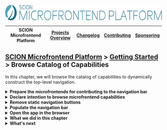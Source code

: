 <a href="/README.md"><img src="/resources/branding/scion-microfrontend-platform-banner.svg" height="50" alt="SCION Microfrontend Platform"></a>

| SCION Microfrontend Platform | [Projects Overview][menu-projects-overview] | [Changelog][menu-changelog] | [Contributing][menu-contributing] | [Sponsoring][menu-sponsoring] |  
| --- | --- | --- | --- | --- |

## [SCION Microfrontend Platform][menu-home] > [Getting Started][menu-getting-started] > Browse Catalog of Capabilities

In this chapter, we will browse the catalog of capabilities to dynamically construct the top-level navigation.

<details>
  <summary><strong>Prepare the microfrontends for contributing to the navigation bar</strong></summary>

In [chapter 6][link-getting-started:06:navigate-via-intent], we already provided the *ProductList Microfrontend* as microfrontend capability. We now need to do the same for the *CustomerList Microfrontend*.

1. Open the manifest `customers-app/src/manifest.json` of the *Customers App*.
2. Register the *CustomerList Microfrontend* as `microfrontend` capability, as follows:
   ```txt
        {
          "name": "Customers App",
          "capabilities": [
   [+]      {
   [+]        "type": "microfrontend",
   [+]        "qualifier": {
   [+]          "entity": "customers"
   [+]        },
   [+]        "private": false,
   [+]        "properties": {
   [+]          "path": "/customer-list/customer-list.html",
   [+]          "navbar": {
   [+]            "label": "Customers"
   [+]          }
   [+]        }
   [+]      },
            {
              "type": "microfrontend",
              "qualifier": {
                "entity": "customer"
              },
              "params": [
                {
                  "name": "id",
                  "required": true
                }
              ],
              "properties": {
                "path": "/customer/customer.html#?id=:id",
                "outlet": "aside"
              }
            }
          ],
          "intentions": [
            {
              "type": "microfrontend",
              "qualifier": {
                "entity": "products"
              }
            }
          ]
        }
   ```

   Note that we set the custom property `navbar` in the properties section of the capability. We will read this property when filtering the catalog of capabilities to determine for which microfrontends to create a navbar item.
3. Open the manifest `products-app/src/manifest.json` of the *Products App* and add the property `navbar` to the `ProductList Microfrontend`, as follows:
   ```txt
        {
          "name": "Products App",
          "capabilities": [
            {
              "type": "microfrontend",
              "qualifier": {
                "entity": "products"
              },
              "params": [
                {
                  "name": "ids",
                  "required": false
                }
              ],
              "private": false,
              "properties": {
                "path": "/product-list/product-list.html#?ids=:ids",
   [+]          "navbar": {
   [+]            "label": "Products"
   [+]          }
              }
            },
            {
              "type": "microfrontend",
              "qualifier": {
                "entity": "product"
              },
              "params": [
                {
                  "name": "id",
                  "required": true
                }
              ],
              "properties": {
                "path": "/product/product.html#?id=:id",
                "outlet": "aside"
              }
            }
          ]
        }
   ```

</details>

<details>
  <summary><strong>Declare intention to browse microfrontend capabilities</strong></summary>

In order for the host app to browse and navigate to microfrontend capabilities, we need to declare an intention, as follows:

1. Open the file `host-app/src/host.ts`.
2. Declare a microfrontend wildcard intention, as follows:
   ```ts
        await MicrofrontendPlatformHost.start({
          applications: [
            {symbolicName: 'products-app', manifestUrl: 'http://localhost:4201/manifest.json'},
            {symbolicName: 'customers-app', manifestUrl: 'http://localhost:4202/manifest.json'},
            {
              symbolicName: 'devtools',
              manifestUrl: 'https://scion-microfrontend-platform-devtools.vercel.app/assets/manifest.json',
              intentionCheckDisabled: true,
              scopeCheckDisabled: true,
            },
          ],
          host: {
            manifest: {
              name: 'Host App',
              intentions: [
                {type: 'microfrontend', qualifier: {component: 'devtools', vendor: 'scion'}},
   [+]          {type: 'microfrontend', qualifier: {'*': '*'}},
              ],
            },
          },
        });
   ```

</details>

<details>
  <summary><strong>Remove static navigation buttons</strong></summary>

1. Open the file `host-app/src/index.html` of the host app.
2. Remove the buttons in the `<nav>` element, as follows:
 
   **Before:**
   ```html
    <nav>
      <button id="products">Products</button>
      <button id="customers">Customers</button>
    </nav>
   ```
   **After:**
   ```html
   <nav></nav>
   ```
4. Open the file `host-app/src/host.ts` of the host app.
5. Remove the event listeners of the static buttons we removed in the previous step.
</details>

<details>
  <summary><strong>Populate the navigation bar</strong></summary>

1. Open the file `host-app/src/host.ts` of the host app.
2. Create a button for each of the microfrontend capabilities to be added to the navigation bar, as follows:
  ```ts
  [+]   import {ManifestService, MicrofrontendPlatform, OutletRouter} from '@scion/microfrontend-platform';
        import {Beans} from '@scion/toolkit/bean-manager';
  [+]   import {filterArray} from '@scion/toolkit/operators';

        public async init(): Promise<void> {
          await MicrofrontendPlatformHost.start({
            applications: [
              {symbolicName: 'products-app', manifestUrl: 'http://localhost:4201/manifest.json'},
              {symbolicName: 'customers-app', manifestUrl: 'http://localhost:4202/manifest.json'},
              {
                symbolicName: 'devtools',
                manifestUrl: 'https://scion-microfrontend-platform-devtools.vercel.app/assets/manifest.json',
                intentionCheckDisabled: true,
                scopeCheckDisabled: true,
              },
            ],
            host: {
              manifest: {
                name: 'Host App',
                intentions: [
                  {type: 'microfrontend', qualifier: {component: 'devtools', vendor: 'scion'}},
                  {type: 'microfrontend', qualifier: {'*': '*'}},
                ],
              },
            },
          });
      
          // Display the DevTools
          Beans.get(OutletRouter).navigate({component: 'devtools', vendor: 'scion'}, {outlet: 'bottom'});

  [+]     // Create a navigation button for each of the microfrontend capabilities to be added to the navigation bar
  [+]     const navbar = document.querySelector('nav');
  [+]     Beans.get(ManifestService).lookupCapabilities$({type: 'microfrontend'})
  [+]       .pipe(filterArray(capability => capability.properties.navbar))
  [+]       .subscribe(capabilities => {
  [+]         navbar.innerHTML = null;
  [+]         capabilities.forEach(capability => {
  [+]           const menuItem = navbar.appendChild(document.createElement('button'));
  [+]           menuItem.innerText = capability.properties.navbar.label;
  [+]           menuItem.addEventListener('click', () => {
  [+]             Beans.get(OutletRouter).navigate(capability.qualifier);
  [+]           });
  [+]         })
  [+]       });
  ```
  Using the `ManifestServie`, we can browse the catalog of capabilities and pass a filter to return only the capabilities that are of interest to us. We further filter capabilities having the `navbar` property. For each of these capabilities, we create a button that, when clicked, navigates to the microfrontend of that qualifier.
</details>

<details>
   <summary><strong>Open the app in the browser</strong></summary>

We did it! Run `npm run start` to serve the applications and see that the navigation buttons are now contributed via capabilities.

</details>

<details>
   <summary><strong>What we did in this chapter</strong></summary>

In this chapter, we learned how to browse the catalog of capabilities to dynamically populate the navigation bar.

<details>
   <summary>The <code>customers-app/src/manifest.json</code> looks as following:</summary>

```json
{
  "name": "Customers App",
  "capabilities": [
    {
      "type": "microfrontend",
      "qualifier": {
        "entity": "customers"
      },
      "private": false,
      "properties": {
        "path": "/customer-list/customer-list.html",
        "navbar": {
          "label": "Customers"
        }
      }
    },
    {
      "type": "microfrontend",
      "qualifier": {
        "entity": "customer"
      },
      "params": [
        {
          "name": "id",
          "required": true
        }
      ],
      "properties": {
        "path": "/customer/customer.html#?id=:id",
        "outlet": "aside"
      }
    }
  ],
  "intentions": [
    {
      "type": "microfrontend",
      "qualifier": {
        "entity": "products"
      }
    }
  ]
}
```
</details>

<details>
   <summary>The <code>products-app/src/manifest.json</code> looks as following:</summary>

```json
{
  "name": "Products App",
  "capabilities": [
    {
      "type": "microfrontend",
      "qualifier": {
        "entity": "products"
      },
      "params": [
        {
          "name": "ids",
          "required": false
        }
      ],
      "private": false,
      "properties": {
        "path": "/product-list/product-list.html#?ids=:ids",
        "navbar": {
          "label": "Products"
        }
      }
    },
    {
      "type": "microfrontend",
      "qualifier": {
        "entity": "product"
      },
      "params": [
        {
          "name": "id",
          "required": true
        }
      ],
      "private": true,
      "properties": {
        "path": "/product/product.html#?id=:id",
        "outlet": "aside"
      }
    }
  ]
}
```
</details>

<details>
   <summary>The <code>host-app/src/index.html</code> looks as following:</summary>

```html
<!DOCTYPE html>
<html lang="en">
  <head>
    <title>Getting Started with SCION</title>
    <link rel="stylesheet" type="text/css" href="host.scss">
    <script type="module" src="./host.ts"></script>
  </head>
  <body>
    <nav></nav>
    <main>
      <sci-router-outlet></sci-router-outlet>
      <sci-router-outlet name="aside"></sci-router-outlet>
      <sci-router-outlet name="bottom"></sci-router-outlet>
    </main>
  </body>
</html>
```
</details>

<details>
   <summary>The <code>host-app/src/host.ts</code> looks as following:</summary>

```ts
import {ManifestService, MicrofrontendPlatformHost, OutletRouter} from '@scion/microfrontend-platform';
import {Beans} from '@scion/toolkit/bean-manager';
import {filterArray} from '@scion/toolkit/operators';

class HostController {

  public async init(): Promise<void> {
    await MicrofrontendPlatformHost.start({
      applications: [
        {symbolicName: 'products-app', manifestUrl: 'http://localhost:4201/manifest.json'},
        {symbolicName: 'customers-app', manifestUrl: 'http://localhost:4202/manifest.json'},
        {
          symbolicName: 'devtools',
          manifestUrl: 'https://scion-microfrontend-platform-devtools.vercel.app/assets/manifest.json',
          intentionCheckDisabled: true,
          scopeCheckDisabled: true,
        },
      ],
      host: {
        manifest: {
          name: 'Host App',
          intentions: [
            {type: 'microfrontend', qualifier: {component: 'devtools', vendor: 'scion'}},
            {type: 'microfrontend', qualifier: {'*': '*'}},
          ],
        },
      },
    });

    // Display the DevTools
    Beans.get(OutletRouter).navigate({component: 'devtools', vendor: 'scion'}, {outlet: 'bottom'});

    // Create a navigation button for each of the microfrontend capabilities to be added to the navigation bar
    const navbar = document.querySelector('nav');
    Beans.get(ManifestService).lookupCapabilities$({type: 'microfrontend'})
      .pipe(filterArray(capability => capability.properties.navbar))
      .subscribe(capabilities => {
        navbar.innerHTML = null;
        capabilities.forEach(capability => {
          const menuItem = navbar.appendChild(document.createElement('button'));
          menuItem.innerText = capability.properties.navbar.label;
          menuItem.addEventListener('click', () => {
            Beans.get(OutletRouter).navigate(capability.qualifier);
          });
        })
      });
  }
}

new HostController().init();
```
</details>

</details>

<details>
   <summary><strong>What's next</strong></summary>

   You have now learned the core concepts of the SCION Microfrontend Platform. Click [here][link-getting-started:09:summary] for a summary and further reading.

</details>

[menu-home]: /README.md
[menu-projects-overview]: /docs/site/projects-overview.md
[menu-changelog]: /docs/site/changelog/changelog.md
[menu-contributing]: /CONTRIBUTING.md
[menu-sponsoring]: /docs/site/sponsoring.md

[menu-getting-started]: /docs/site/getting-started/getting-started.md
[link-getting-started:01:host-app]: 01-getting-started-host-app.md
[link-getting-started:02:products-app]: 02-getting-started-products-app.md
[link-getting-started:03:customers-app]: 03-getting-started-customers-app.md
[link-getting-started:04:microfrontend-routing]: 04-getting-started-microfrontend-routing.md
[link-getting-started:05:embed-microfrontend]: 05-getting-started-embed-microfrontend.md
[link-getting-started:06:navigate-via-intent]: 06-getting-started-navigate-via-intent.md
[link-getting-started:08:browse-capabilities]: 08-getting-started-browse-capabilities.md
[link-getting-started:09:summary]: 09-getting-started-summary.md
